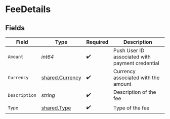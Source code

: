 # FeeDetails


## Fields

| Field                                              | Type                                               | Required                                           | Description                                        |
| -------------------------------------------------- | -------------------------------------------------- | -------------------------------------------------- | -------------------------------------------------- |
| `Amount`                                           | *int64*                                            | :heavy_check_mark:                                 | Push User ID associated with payment credential    |
| `Currency`                                         | [shared.Currency](../../models/shared/currency.md) | :heavy_check_mark:                                 | Currency associated with the amount                |
| `Description`                                      | *string*                                           | :heavy_check_mark:                                 | Description of the fee                             |
| `Type`                                             | [shared.Type](../../models/shared/type.md)         | :heavy_check_mark:                                 | Type of the fee                                    |
